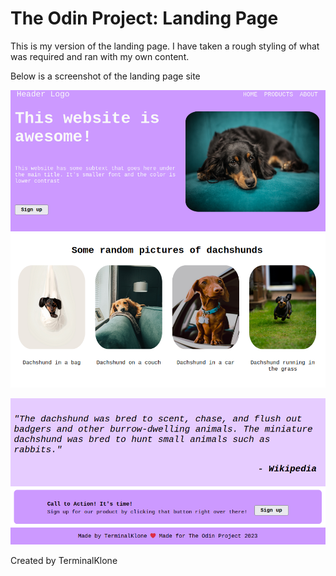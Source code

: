 # The Odin Project: Landing Page
This is my version of the landing page. I have taken a rough styling of what was required and ran with my own content.

Below is a screenshot of the landing page site

![Alt text](img/screenshot-1.png?raw=true "Screenshot #1")

![Alt text](img/screenshot-2.png?raw=true "Screenshot #2")

Created by TerminalKlone
